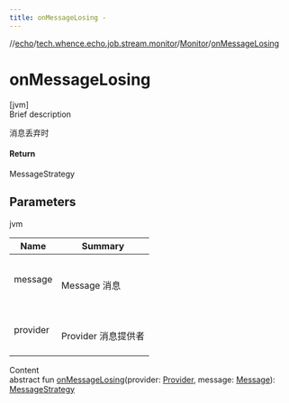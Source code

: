 ```yaml
---
title: onMessageLosing -
---
```

//[echo](../../index.md)/[tech.whence.echo.job.stream.monitor](../index.md)/[Monitor](index.md)/[onMessageLosing](on-message-losing.md)



# onMessageLosing  
[jvm]  
Brief description  


消息丢弃时



#### Return  


MessageStrategy



## Parameters  
  
jvm  
  
|  Name|  Summary| 
|---|---|
| message| <br><br>Message 消息<br><br>
| provider| <br><br>Provider 消息提供者<br><br>
  
  
Content  
abstract fun [onMessageLosing](on-message-losing.md)(provider: [Provider](../../tech.whence.echo.job.stream.provider/-provider/index.md), message: [Message](../../tech.whence.echo.job.stream.message/-message/index.md)): [MessageStrategy](../-message-strategy/index.md)  



